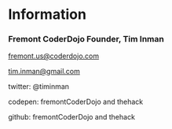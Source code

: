 # Information

### Fremont CoderDojo Founder, Tim Inman

fremont.us@coderdojo.com

tim.inman@gmail.com

twitter: @timinman

codepen: fremontCoderDojo and thehack 

github: fremontCoderDojo and thehack 

